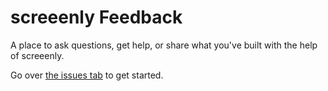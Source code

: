 # screeenly Feedback

A place to ask questions, get help, or share what you've built with the help of screeenly.

Go over [the issues tab](https://github.com/screeenly/feedback/issues) to get started.
